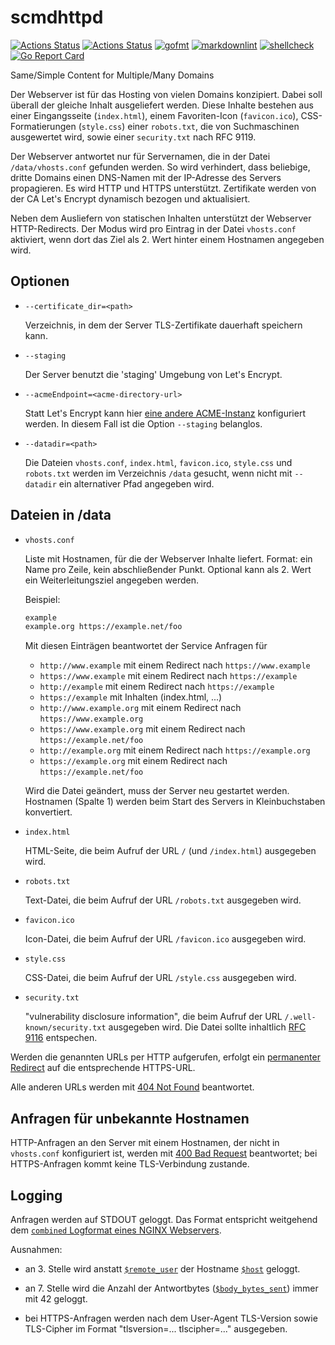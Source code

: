 # scmdhttpd

[![Actions Status](https://github.com/andreasschulze/scmdhttpd/workflows/gobuild/badge.svg)](https://github.com/andreasschulze/scmdhttpd/actions?query=workflow%3Agobuild)
[![Actions Status](https://github.com/andreasschulze/scmdhttpd/workflows/CodeQL/badge.svg)](https://github.com/andreasschulze/scmdhttpd/actions?query=workflow%3ACodeQL)
[![gofmt](https://github.com/andreasschulze/scmdhttpd/actions/workflows/gofmt.yml/badge.svg)](https://github.com/andreasschulze/scmdhttpd/actions/workflows/gofmt.yml)
[![markdownlint](https://github.com/andreasschulze/scmdhttpd/actions/workflows/markdownlint.yml/badge.svg)](https://github.com/andreasschulze/scmdhttpd/actions/workflows/markdownlint.yml)
[![shellcheck](https://github.com/andreasschulze/scmdhttpd/actions/workflows/shellcheck.yml/badge.svg)](https://github.com/andreasschulze/scmdhttpd/actions/workflows/shellcheck.yml)
[![Go Report Card](https://goreportcard.com/badge/github.com/andreasschulze/scmdhttpd)](https://goreportcard.com/report/github.com/andreasschulze/scmdhttpd)

Same/Simple Content for Multiple/Many Domains

Der Webserver ist für das Hosting von vielen Domains konzipiert. Dabei soll
überall der gleiche Inhalt ausgeliefert werden. Diese Inhalte bestehen aus
einer Eingangsseite (`index.html`), einem Favoriten-Icon (`favicon.ico`),
CSS-Formatierungen (`style.css`) einer `robots.txt`, die von Suchmaschinen
ausgewertet wird, sowie einer `security.txt` nach RFC 9119.

Der Webserver antwortet nur für Servernamen, die in der Datei
`/data/vhosts.conf` gefunden werden. So wird verhindert, dass beliebige, dritte
Domains einen DNS-Namen mit der IP-Adresse des Servers propagieren. Es wird
HTTP und HTTPS unterstützt. Zertifikate werden von der CA Let's Encrypt
dynamisch bezogen und aktualisiert.

Neben dem Ausliefern von statischen Inhalten unterstützt der Webserver
HTTP-Redirects.  Der Modus wird pro Eintrag in der Datei `vhosts.conf` aktiviert,
wenn dort das Ziel als 2. Wert hinter einem Hostnamen angegeben wird.

## Optionen

- `--certificate_dir=<path>`

  Verzeichnis, in dem der Server TLS-Zertifikate dauerhaft speichern kann.

- `--staging`

  Der Server benutzt die 'staging' Umgebung von Let's Encrypt.

- `--acmeEndpoint=<acme-directory-url>`

  Statt Let's Encrypt kann hier [eine andere ACME-Instanz](https://datatracker.ietf.org/doc/html/rfc8555#section-7.1.1)
  konfiguriert werden. In diesem Fall ist die Option `--staging` belanglos.

- `--datadir=<path>`

  Die Dateien `vhosts.conf`, `index.html`, `favicon.ico`, `style.css` und
  `robots.txt` werden im Verzeichnis `/data` gesucht, wenn nicht mit `--datadir`
  ein alternativer Pfad angegeben wird.

## Dateien in /data

- `vhosts.conf`

  Liste mit Hostnamen, für die der Webserver Inhalte liefert. Format: ein
  Name pro Zeile, kein abschließender Punkt. Optional kann als 2. Wert ein
  Weiterleitungsziel angegeben werden.

  Beispiel:

  ```txt
  example
  example.org https://example.net/foo
  ```

  Mit diesen Einträgen beantwortet der Service Anfragen für

   - `http://www.example` mit einem Redirect nach `https://www.example`
   - `https://www.example` mit einem Redirect nach `https://example`
   - `http://example` mit einem Redirect nach `https://example`
   - `https://example` mit Inhalten (index.html, ...)
   - `http://www.example.org` mit einem Redirect nach `https://www.example.org`
   - `https://www.example.org` mit einem Redirect nach `https://example.net/foo`
   - `http://example.org` mit einem Redirect nach `https://example.org`
   - `https://example.org` mit einem Redirect nach `https://example.net/foo`

  Wird die Datei geändert, muss der Server neu gestartet werden. Hostnamen
  (Spalte 1) werden beim Start des Servers in Kleinbuchstaben konvertiert.

- `index.html`

  HTML-Seite, die beim Aufruf der URL `/` (und `/index.html`) ausgegeben wird.

- `robots.txt`

  Text-Datei, die beim Aufruf der URL `/robots.txt` ausgegeben wird.

- `favicon.ico`

  Icon-Datei, die beim Aufruf der URL `/favicon.ico` ausgegeben wird.

- `style.css`

  CSS-Datei, die beim Aufruf der URL `/style.css` ausgegeben wird.

- `security.txt`

  "vulnerability disclosure information", die beim Aufruf der URL `/.well-known/security.txt`
  ausgegeben wird. Die Datei sollte inhaltlich [RFC 9116](https://www.rfc-editor.org/rfc/rfc9116.html)
  entspechen.

Werden die genannten URLs per HTTP aufgerufen, erfolgt ein
[permanenter Redirect](https://datatracker.ietf.org/doc/html/rfc7231#section-6.4.2)
auf die entsprechende HTTPS-URL.

Alle anderen URLs werden mit [404 Not Found](https://datatracker.ietf.org/doc/html/rfc7231#section-6.5.4)
beantwortet.

## Anfragen für unbekannte Hostnamen

HTTP-Anfragen an den Server mit einem Hostnamen, der nicht in `vhosts.conf`
konfiguriert ist, werden mit [400 Bad Request](https://datatracker.ietf.org/doc/html/rfc7231#section-6.5.1)
beantwortet; bei HTTPS-Anfragen kommt keine TLS-Verbindung zustande.

## Logging

Anfragen werden auf STDOUT geloggt. Das Format entspricht weitgehend dem
[`combined` Logformat eines NGINX Webservers](https://nginx.org/r/log_format).

Ausnahmen:

- an 3. Stelle wird anstatt [`$remote_user`](https://nginx.org/en/docs/http/ngx_http_core_module.html#var_remote_user)
  der Hostname [`$host`](https://nginx.org/en/docs/http/ngx_http_core_module.html#var_host)
  geloggt.

- an 7. Stelle wird die Anzahl der Antwortbytes ([`$body_bytes_sent`](https://nginx.org/en/docs/http/ngx_http_core_module.html#var_body_bytes_sent))
  immer mit 42 geloggt.

- bei HTTPS-Anfragen werden nach dem User-Agent TLS-Version sowie TLS-Cipher
  im Format "tlsversion=... tlscipher=..." ausgegeben.
